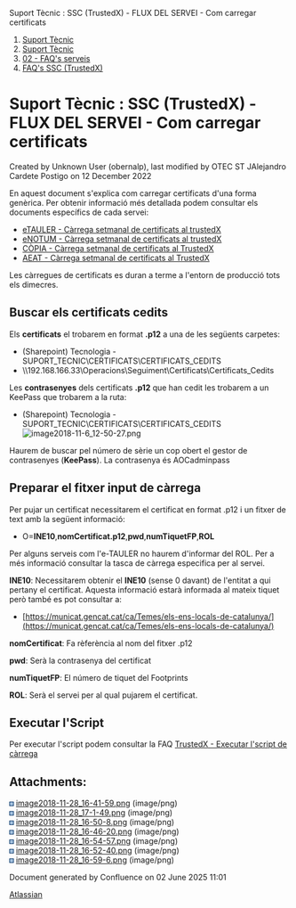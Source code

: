Suport Tècnic : SSC (TrustedX) - FLUX DEL SERVEI - Com carregar certificats  

1.  [Suport Tècnic](index.html)
2.  [Suport Tècnic](13893782.html)
3.  [02 - FAQ's serveis](26313393.html)
4.  [FAQ's SSC (TrustedX)](28705605.html)

Suport Tècnic : SSC (TrustedX) - FLUX DEL SERVEI - Com carregar certificats
===========================================================================

Created by Unknown User (obernalp), last modified by OTEC ST JAlejandro Cardete Postigo on 12 December 2022

En aquest document s'explica com carregar certificats d'una forma genèrica. Per obtenir informació més detallada podem consultar els documents específics de cada servei:

*   [eTAULER - Càrrega setmanal de certificats al trustedX](/pages/createpage.action?spaceKey=SII&title=eTAULER+-+C%C3%A0rrega+setmanal+de+certificats+al+trustedX&linkCreation=true&fromPageId=26313654)
*   [eNOTUM - Càrrega setmanal de certificats al trustedX](/pages/createpage.action?spaceKey=SII&title=eNOTUM+-+C%C3%A0rrega+setmanal+de+certificats+al+TrustedX&linkCreation=true&fromPageId=26313654)
*   [CÒPIA - Càrrega setmanal de certificats al TrustedX](/pages/createpage.action?spaceKey=SII&title=C%C3%92PIA+-+C%C3%A0rrega+setmanal+de+certificats+al+TrustedX&linkCreation=true&fromPageId=26313654)
*   [AEAT - Càrrega setmanal de certificats al TrustedX](26313467.html)

Les càrregues de certificats es duran a terme a l'entorn de producció tots els dimecres.

Buscar els certificats cedits
-----------------------------

Els **certificats** el trobarem en format **.p12** a una de les següents carpetes:

*   (Sharepoint) Tecnologia - SUPORT\_TECNIC\\CERTIFICATS\\CERTIFICATS\_CEDITS
*   \\\\192.168.166.33\\Operacions\\Seguiment\\Certificats\\Certificats\_Cedits  
      
    

Les **contrasenyes** dels certificats **.p12** que han cedit les trobarem a un KeePass que trobarem a la ruta:

*   (Sharepoint) Tecnologia - SUPORT\_TECNIC\\CERTIFICATS\\CERTIFICATS\_CEDITS  
    ![image2018-11-6_12-50-27.png](https://steps.everis.com/confluence/download/attachments/1124327450/image2018-11-6_12-50-27.png?version=1&modificationDate=1541505027000&api=v2)

Haurem de buscar pel número de sèrie un cop obert el gestor de contrasenyes (**KeePass**). La contrasenya és AOCadminpass

Preparar el fitxer input de càrrega
-----------------------------------

Per pujar un certificat necessitarem el certificat en format .p12 i un fitxer de text amb la següent informació:

*   O=**INE10**,**nomCertificat.p12**,**pwd**,**numTiquetFP**,**ROL**  
      
    

Per alguns serveis com l'e-TAULER no haurem d'informar del ROL. Per a més informació consultar la tasca de càrrega especifica per al servei.

  

**INE10**: Necessitarem obtenir el **INE10** (sense 0 davant) de l'entitat a qui pertany el certificat. Aquesta informació estarà informada al mateix tiquet però també es pot consultar a:

*   [https://municat.gencat.cat/ca/Temes/els-ens-locals-de-catalunya/](https://municat.gencat.cat/ca/Temes/els-ens-locals-de-catalunya/)

**nomCertificat**: Fa rèferència al nom del fitxer .p12 

**pwd**: Serà la contrasenya del certificat

**numTiquetFP**: El número de tiquet del Footprints

**ROL**: Serà el servei per al qual pujarem el certificat.

Executar l'Script
-----------------

Per executar l'script podem consultar la FAQ [TrustedX - Executar l'script de càrrega](26313647.html)

Attachments:
------------

![](images/icons/bullet_blue.gif) [image2018-11-28\_16-41-59.png](attachments/26313654/26317460.png) (image/png)  
![](images/icons/bullet_blue.gif) [image2018-11-28\_17-1-49.png](attachments/26313654/26317420.png) (image/png)  
![](images/icons/bullet_blue.gif) [image2018-11-28\_16-50-8.png](attachments/26313654/26317455.png) (image/png)  
![](images/icons/bullet_blue.gif) [image2018-11-28\_16-46-20.png](attachments/26313654/26317461.png) (image/png)  
![](images/icons/bullet_blue.gif) [image2018-11-28\_16-54-57.png](attachments/26313654/26317457.png) (image/png)  
![](images/icons/bullet_blue.gif) [image2018-11-28\_16-52-40.png](attachments/26313654/26317456.png) (image/png)  
![](images/icons/bullet_blue.gif) [image2018-11-28\_16-59-6.png](attachments/26313654/26317458.png) (image/png)  

Document generated by Confluence on 02 June 2025 11:01

[Atlassian](http://www.atlassian.com/)